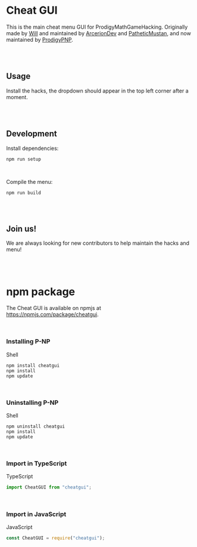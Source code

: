# Cheat GUI


This is the main cheat menu GUI for ProdigyMathGameHacking.
Originally made by [Will](https://github.com/MelnCat) and maintained by [ArcerionDev](https://github.com/ArcerionDev) and [PatheticMustan](https://github.com/PatheticMustan), and now maintained by [ProdigyPNP](https://github.com/ProdigyPNP).

<br><br>

## Usage
Install the hacks, the dropdown should appear in the top left corner after a moment.

<br><br>



## Development
Install dependencies:
```shell
npm run setup
```
<br>

Compile the menu:
```shell
npm run build
```
<br><br>

## Join us!
We are always looking for new contributors to help maintain the hacks and menu!

<br><br>

# npm package
The Cheat GUI is available on npmjs at https://npmjs.com/package/cheatgui.


<br>

### Installing P-NP
Shell
```shell
npm install cheatgui
npm install
npm update
```

<br>

### Uninstalling P-NP
Shell
```shell
npm uninstall cheatgui
npm install
npm update
```

<br>

### Import in TypeScript
TypeScript
```typescript
import CheatGUI from "cheatgui";
```

<br>

### Import in JavaScript
JavaScript
```javascript
const CheatGUI = require("cheatgui");
```

<br>